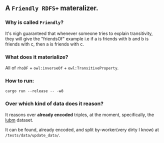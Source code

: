 ## A `Friendly RDFS+` materalizer.

### Why is called `Friendly`?

It's nigh guaranteed that whenever someone tries to explain transitivity, they will give the "friendsOf" example i.e if a is friends with b and b is friends with c, then a is friends with c.

### What does it materialize?

All of `rhoDF` + `owl:inverseOf` + `owl:TransitiveProperty`.

### How to run:

```
cargo run --release -- -w8
```

### Over which kind of data does it reason?

It reasons over **already encoded** triples, at the moment, specifically, the [lubm](http://swat.cse.lehigh.edu/projects/lubm/) dataset.

It can be found, already encoded, and split by-worker(very dirty I know) at `/tests/data/update_data/`.
